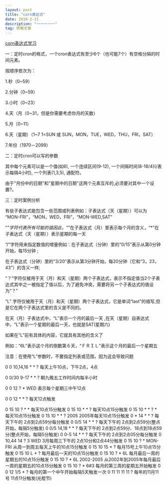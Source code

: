 ```yaml
---
layout: post
title: "corn表达式"
date: 2018-2-21 
description: "一一一一一"
tag: 转载文章
---
```

[corn表达式学习](https://www.cnblogs.com/warrior4236/p/5536947.html) 

一：定时cron的格式，一个cron表达式有至少6个（也可能7个）有空格分隔的时间元素。

按顺序依次为：

1.秒（0~59）

2.分钟（0~59）

3.小时（0~23）

4.天（月（0~31，但是你需要考虑你月的天数）

5.月（0~11）

6.天（星期）（1~7 1=SUN 或 SUN，MON，TUE，WED，THU，FRI，SAT）

7.年份（1970－2099）

 

二：定时cron可以写的参数

其中每个元素可以是一个值(如6), 一个连续区间(9-12), 一个间隔时间(8-18/4)(/表示每隔4小时), 一个列表(1,3,5), 通配符。

由于"月份中的日期"和"星期中的日期"这两个元素互斥的,必须要对其中一个设置?。

 

三：定时案例分析

有些子表达式能包含一些范围或列表例如：子表达式（天（星期））可以为 “MON-FRI”，“MON，WED，FRI”，“MON-WED,SAT”

“*”字符代表所有可能的值因此，“*”在子表达式（月）里表示每个月的含义，“*”在子表达式（天（星期））表示星期的每一天

“/”字符用来指定数值的增量例如：在子表达式（分钟）里的“0/15”表示从第0分钟开始，每15分钟 ;

在子表达式（分钟）里的“3/20”表示从第3分钟开始，每20分钟（它和“3，23，43”）的含义一样;

“？”字符仅被用于天（月）和天（星期）两个子表达式，表示不指定值当2个子表达式其中之一被指定了值以后，为了避免冲突，需要将另一个子表达式的值设为“？”

“L” 字符仅被用于天（月）和天（星期）两个子表达式，它是单词“last”的缩写,但是它在两个子表达式里的含义是不同的。

在天（月）子表达式中，“L”表示一个月的最后一天 ,在天（星期）自表达式中，“L”表示一个星期的最后一天，也就是SAT(星期六)

如果在“L”前有具体的内容，它就具有其他的含义了

例如：“6L”表示这个月的倒数第６天，“ＦＲＩＬ”表示这个月的最后一个星期五

注意：在使用“L”参数时，不要指定列表或范围，因为这会导致问题

0 0 10,14,16  *  *  ? 每天上午10点，下午2点，4点

0 0/30 9-17 * * ? 朝九晚五工作时间内每半小时

0 0 12 ? * WED  表示每个星期三中午12点

0 0 12 * * ? 每天12点触发 

0 15 10 ? * * 每天10点15分触发 
0 15 10 * * ? 每天10点15分触发 
0 15 10 * * ? * 每天10点15分触发 
0 15 10 * * ? 2005 2005年每天10点15分触发 
0 * 14 * * ? 每天下午的 2点到2点59分每分触发 
0 0/5 14 * * ? 每天下午的 2点到2点59分(整点开始，每隔5分触发) 
0 0/5 14,18 * * ? 每天下午的 2点到2点59分、18点到18点59分(整点开始，每隔5分触发) 
0 0-5 14 * * ? 每天下午的 2点到2点05分每分触发 
0 10,44 14 ? 3 WED 3月每周三下午的 2点10分和2点44分触发 
0 15 10 ? * MON-FRI 从周一到周五每天上午的10点15分触发 
0 15 10 15 * ? 每月15号上午10点15分触发 
0 15 10 L * ? 每月最后一天的10点15分触发 
0 15 10 ? * 6L 每月最后一周的星期五的10点15分触发 
0 15 10 ? * 6L 2002-2005 从2002年到2005年每月最后一周的星期五的10点15分触发 
0 15 10 ? * 6#3 每月的第三周的星期五开始触发 
0 0 12 1/5 * ? 每月的第一个中午开始每隔5天触发一次 
0 11 11 11 11 ? 每年的11月11号 11点11分触发(光棍节)